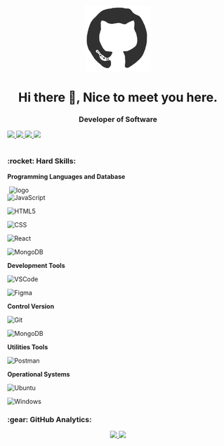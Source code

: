 
<div  align="center">
<img  src="https://github.com/MateusHerculano01/MateusHerculano01/blob/main/octo.gif"  alt="GitHub Logo"  width="150"  height="150" />
</div>

<h1  align="center"> Hi there 👋, Nice to meet you here.</h1>

<h3  align="center"> Developer of Software </h3>



<!-- Contatos -->

<div>
<a href="https://github.com/MateusHerculano01" alt="github" target="_blank">
<img src="https://img.shields.io/badge/GitHub-000000?&style=flat-square&logo=GitHub&logoColor=white">
</a>
<a href="https://www.linkedin.com/in/mateus-herculano001" alt="linkedin" target="_blank">
<img src="https://img.shields.io/badge/LinkedIn-%230077B5.svg?&style=flat-square&logo=linkedin&logoColor=white">
</a>
<a href="https://wa.me/5564993458922" alt="WhatsApp" target="_blank">
<img src="https://img.shields.io/badge/-WhatsApp-25d366?style=flat-square&labelColor=25d366&logo=whatsapp&logoColor=white&link=https://wa.me/5564993458922"/>
</a>
<a href="mailto:mateusherculano0@gmail.com" alt="gmail" target="_blank">
<img src="https://img.shields.io/badge/-Gmail-FF0000?style=flat-square&labelColor=FF0000&logo=gmail&logoColor=white&link=mailto:mateusherculano0@gmail.com" />
</a>
</div>

<br/>  

<!-- Hard Skills -->

<h3  align="left"> :rocket:&nbsp;Hard Skills:</h3>  

**Programming Languages and Database**

<img  src="https://media.giphy.com/media/SWoSkN6DxTszqIKEqv/giphy.gif"  min-width="400px"  max-width="400px"  width="500px"  align="right"  alt="logo">

![JavaScript](https://img.shields.io/badge/-JavaScript-333333?style=flat&logo=javascript)

![HTML5](https://img.shields.io/badge/-HTML5-333333?style=flat&logo=HTML5)

![CSS](https://img.shields.io/badge/-CSS-333333?style=flat&logo=CSS3&logoColor=1572B6)

![React](https://img.shields.io/badge/-React-333333?style=flat&logo=react)

![MongoDB](https://img.shields.io/badge/-MongoDB-333333?style=flat&logo=mongodb)

  

**Development Tools**

![VSCode](https://img.shields.io/badge/-VSCode-333333?style=flat&logo=Visual-Studio-Code&logoColor=007ACC)

![Figma](https://img.shields.io/badge/-Figma-333333?style=flat&logo=figma)

  

**Control Version**

![Git](https://img.shields.io/badge/-Git-333333?style=flat&logo=git)

![MongoDB](https://img.shields.io/badge/-GitHub-333333?style=flat&logo=github)

**Utilities Tools**

![Postman](https://img.shields.io/badge/-Postman-333333?style=flat&logo=Postman)

**Operational Systems**

![Ubuntu](https://img.shields.io/badge/-Ubuntu-333333?style=flat&logo=Ubuntu)

![Windows](https://img.shields.io/badge/-Windows-333333?style=flat&logo=Windows&logoColor=0078D6)

<!-- GitHub Analytics -->

<h3>:gear:&nbsp;GitHub Analytics:</h3>



 <div align="center">
<a href="https://github.com/MateusHerculano01">
<img height="180em" src="https://github-readme-stats.vercel.app/api/top-langs/?username=MateusHerculano01&layout=compact&langs_count=7&theme=dracula"/>
<img height="180em" src="https://github-readme-stats.vercel.app/api?username=MateusHerculano01&show_icons=true&theme=dracula&include_all_commits=true&count_private=true"/>
</div>



  



  

